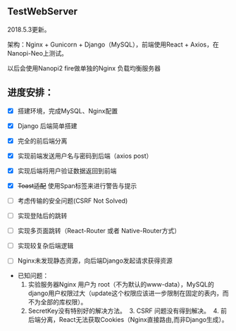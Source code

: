 ## TestWebServer
2018.5.3更新。

架构：Nginx + Gunicorn + Django（MySQL），前端使用React + Axios，在Nanopi-Neo上测试。

以后会使用Nanopi2 fire做单独的Nginx 负载均衡服务器

## 进度安排：
- [X] 搭建环境，完成MySQL、Nginx配置
- [X] Django 后端简单搭建
- [X] 完全的前后端分离
- [X] 实现前端发送用户名与密码到后端（axios post）
- [X] 实现后端将用户验证数据返回到前端
- [X] ~~Toast适配~~ 使用Span标签来进行警告与提示
- [ ] 考虑传输的安全问题(CSRF Not Solved)
- [ ] 实现登陆后的跳转
- [ ] 实现多页面跳转（React-Router 或者 Native-Router方式）
- [ ] 实现较复杂后端逻辑
- [ ] Nginx未发现静态资源，向后端Django发起请求获得资源


- 已知问题：
  1. 实验服务器Nginx 用户为 root（不为默认的www-data），MySQL的django用户权限过大（update这个权限应该进一步限制在固定的表内，而不为全部的库权限）。
  2. SecretKey没有特别好的解决方法。
  3. CSRF 问题没有得到解决。
  4. 前后端分离，React无法获取Cookies（Nginx直接路由,而非Django生成）。
